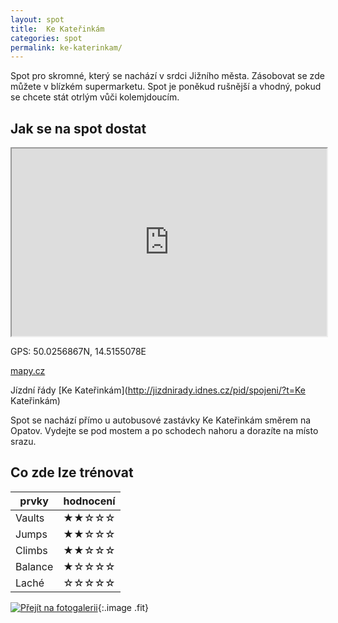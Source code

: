 ```yaml
---
layout: spot
title:  Ke Kateřinkám
categories: spot
permalink: ke-katerinkam/
---
```


Spot pro skromné, který se nachází v srdci Jižního města. Zásobovat se zde můžete v blízkém supermarketu. Spot je poněkud rušnější a vhodný, pokud se chcete stát otrlým vůči kolemjdoucím.

## Jak se na spot dostat

<iframe width="100%" height="300" src="https://www.google.com/maps/embed/v1/place?zoom=14&q=50.0256867N, 14.5155078E&key=AIzaSyAZNXlZoYrkgR4P9ZNMlyukmqrnvc1hWXM"></iframe>

GPS: 50.0256867N, 14.5155078E

[mapy.cz](http://www.mapy.cz/s/kTGC)

Jízdní řády [Ke Kateřinkám](http://jizdnirady.idnes.cz/pid/spojeni/?t=Ke Kateřinkám)

Spot se nachází přímo u autobusové zastávky Ke Kateřinkám směrem na Opatov. Vydejte se pod mostem a po schodech nahoru a dorazíte na místo srazu.

## Co zde lze trénovat

| prvky          | hodnocení |
| -------------- | --------- |
| Vaults         | ★★☆☆☆     |
| Jumps          | ★★☆☆☆     |
| Climbs         | ★★☆☆☆     |
| Balance        | ★☆☆☆☆     |
| Laché          | ☆☆☆☆☆     |

[![Přejít na fotogalerii](http://www.rajce.net/f1040657146/700px)](http://www.rajce.net/f1040657146){:.image .fit}

<link rel="image_src" href="https://lh3.googleusercontent.com/MaoRbwmrOSBGzOrq2Rkkg3IFlSf8tnmfhU4Fa25sXVL9u3fFeur3ZgN5ldQMW3hgXS5bcIhhjv_e7AttUhhONsm5CnzKFNdullOdTnMW13TKC3DHsIS2iBrvqNjWAqKJ_7AQR7q2k6iyjMzVBrvbbzEhz8uhadM-hTY2MA1UbRdYsC2gff3pQWJrfnCztsr0k_TMRGWBpW34TMtleYRaXmq0X6ajo0lW5UY6ZRr94QB1Fx4KRzI1JsVgqyb9jn5ZBGrYOpsmo6J0D8-53Lz-5l02YwsBYlU9raBPasbIqVJ3TIs__4z4Am2v-fIEVWD7ydX4n413NVt6x8NwKSfpHTLNcFn3k9ZiWsrgoKy5CV5bP--jSIcc5GWMjIshLQmo_w8wGcSVIt_hK8W4JI-q5-prxG3CEMn5TFDQsp8W5-ZrxlA1h4qzbKI2AZqac9YGNiLnZv1pbMnS0nI8SqVDvvSK448Xn9Ybr5Gsv-DOLu5sSfn-zIHzTpAEvcWX-eXKZBLkfEWTU_3OoTYP2I3_ZesFo5uvRSIEFRRNMiPQ4nSp5T0YNRGWdWkfbXEEm-CnXQ7A=w950-h713-no" />